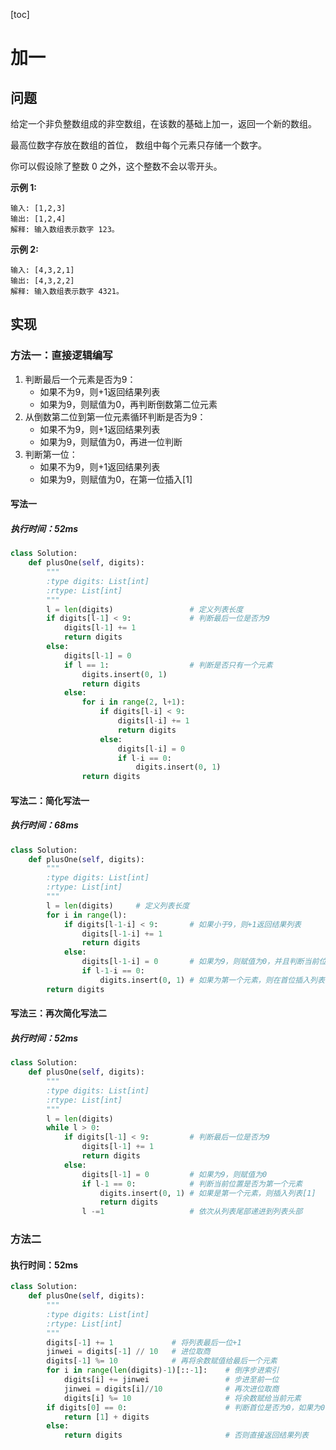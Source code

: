 [toc]
# 加一
## 问题
给定一个非负整数组成的非空数组，在该数的基础上加一，返回一个新的数组。

最高位数字存放在数组的首位， 数组中每个元素只存储一个数字。

你可以假设除了整数 0 之外，这个整数不会以零开头。

**示例 1:**

```
输入: [1,2,3]
输出: [1,2,4]
解释: 输入数组表示数字 123。
```
**示例 2:**

```
输入: [4,3,2,1]
输出: [4,3,2,2]
解释: 输入数组表示数字 4321。
```

## 实现
### 方法一：直接逻辑编写

1. 判断最后一个元素是否为9：
    - 如果不为9，则+1返回结果列表
    - 如果为9，则赋值为0，再判断倒数第二位元素
2. 从倒数第二位到第一位元素循环判断是否为9：
    - 如果不为9，则+1返回结果列表
    - 如果为9，则赋值为0，再进一位判断
3. 判断第一位：
    - 如果不为9，则+1返回结果列表
    - 如果为9，则赋值为0，在第一位插入[1]

#### 写法一
##### 执行时间：52ms
```python
class Solution:
    def plusOne(self, digits):
        """
        :type digits: List[int]
        :rtype: List[int]
        """
        l = len(digits)                 # 定义列表长度
        if digits[l-1] < 9:             # 判断最后一位是否为9
            digits[l-1] += 1
            return digits
        else:
            digits[l-1] = 0             
            if l == 1:                  # 判断是否只有一个元素
                digits.insert(0, 1)
                return digits
            else:
                for i in range(2, l+1):
                    if digits[l-i] < 9:
                        digits[l-i] += 1
                        return digits
                    else:
                        digits[l-i] = 0
                        if l-i == 0:
                            digits.insert(0, 1)
                return digits
```
#### 写法二：简化写法一
##### 执行时间：68ms
```python
class Solution:
    def plusOne(self, digits):
        """
        :type digits: List[int]
        :rtype: List[int]
        """
        l = len(digits)		# 定义列表长度
        for i in range(l):
            if digits[l-1-i] < 9:		# 如果小于9，则+1返回结果列表
                digits[l-1-i] += 1
                return digits
            else:
                digits[l-1-i] = 0		# 如果为9，则赋值为0，并且判断当前位置是否为第一个元素
                if l-1-i == 0:
                    digits.insert(0, 1)	# 如果为第一个元素，则在首位插入列表[1]
        return digits
```

#### 写法三：再次简化写法二
##### 执行时间：52ms

```python
class Solution:
    def plusOne(self, digits):
        """
        :type digits: List[int]
        :rtype: List[int]
        """
        l = len(digits)
        while l > 0:
            if digits[l-1] < 9:			# 判断最后一位是否为9
                digits[l-1] += 1
                return digits
            else:
                digits[l-1] = 0			# 如果为9，则赋值为0
                if l-1 == 0:			# 判断当前位置是否为第一个元素
                    digits.insert(0, 1)	# 如果是第一个元素，则插入列表[1]
                    return digits
                l -=1					# 依次从列表尾部递进到列表头部
```

### 方法二
#### 执行时间：52ms
```python
class Solution:
    def plusOne(self, digits):
        """
        :type digits: List[int]
        :rtype: List[int]
        """
        digits[-1] += 1             # 将列表最后一位+1 		
        jinwei = digits[-1] // 10   # 进位取商
        digits[-1] %= 10            # 再将余数赋值给最后一个元素
        for i in range(len(digits)-1)[::-1]:    # 倒序步进索引
            digits[i] += jinwei                 # 步进至前一位
            jinwei = digits[i]//10              # 再次进位取商
            digits[i] %= 10                     # 将余数赋给当前元素
        if digits[0] == 0:                      # 判断首位是否为0，如果为0，则表示该0是第二位步进导致的，所以要在首位之前再插入列表[1]作为新首位
            return [1] + digits
        else:
            return digits                       # 否则直接返回结果列表
```




